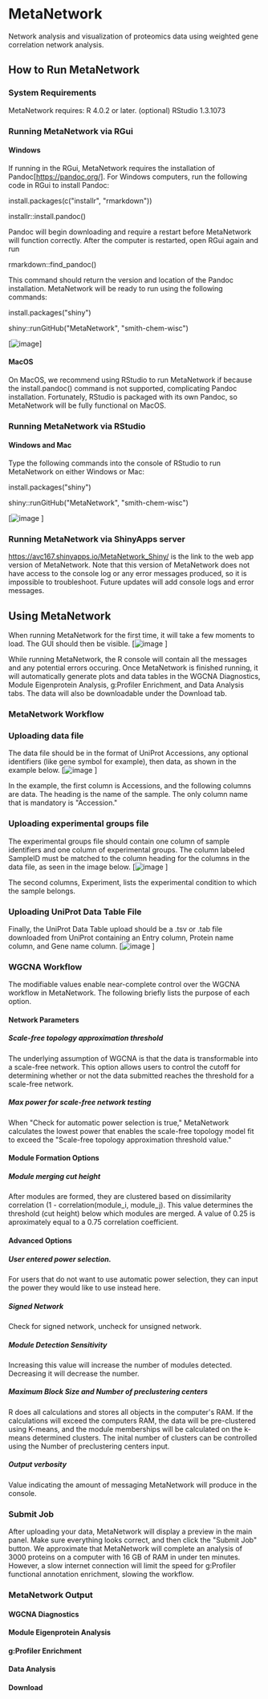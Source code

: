 # MetaNetwork
Network analysis and visualization of proteomics data using weighted gene correlation network analysis. 

## How to Run MetaNetwork
### System Requirements
MetaNetwork requires: 
  R 4.0.2 or later. 
  (optional) RStudio 1.3.1073
### Running MetaNetwork via RGui
#### Windows
If running in the RGui, MetaNetwork requires the installation of Pandoc[https://pandoc.org/]. For Windows computers, run the following code in RGui to install Pandoc: 

install.packages(c("installr", "rmarkdown"))

installr::install.pandoc() 

Pandoc will begin downloading and require a restart before MetaNetwork will function correctly. 
After the computer is restarted, open RGui again and run 

rmarkdown::find_pandoc()

This command should return the version and location of the Pandoc installation. MetaNetwork will be ready to run using the following commands: 

install.packages("shiny") 

shiny::runGitHub("MetaNetwork", "smith-chem-wisc")

[![image](https://user-images.githubusercontent.com/64652734/114082840-dd83de80-9873-11eb-86cf-1f1e6bdac27b.png)]

#### MacOS
On MacOS, we recommend using RStudio to run MetaNetwork if because the install.pandoc() command is not supported, complicating Pandoc installation. Fortunately, RStudio is packaged with its own Pandoc, so MetaNetwork will be fully functional on MacOS. 

### Running MetaNetwork via RStudio 
#### Windows and Mac
Type the following commands into the console of RStudio to run MetaNetwork on either Windows or Mac: 

install.packages("shiny") 

shiny::runGitHub("MetaNetwork", "smith-chem-wisc")

[![image](https://user-images.githubusercontent.com/64652734/114083000-12903100-9874-11eb-9df8-97c2febd74af.png)
]

### Running MetaNetwork via ShinyApps server
https://avc167.shinyapps.io/MetaNetwork_Shiny/ is the link to the web app version of MetaNetwork. Note that this version of MetaNetwork does not have access to the console log or any error messages produced, so it is impossible to troubleshoot. Future updates will add console logs and error messages. 

## Using MetaNetwork
When running MetaNetwork for the first time, it will take a few moments to load. The GUI should then be visible. 
[![image](https://user-images.githubusercontent.com/64652734/114083377-816d8a00-9874-11eb-8e1b-113829b1c5be.png)
]

While running MetaNetwork, the R console will contain all the messages and any potential errors occuring. Once MetaNetwork is finished running, it will automatically generate plots and data tables in the WGCNA Diagnostics, Module Eigenprotein Analysis, g:Profiler Enrichment, and Data Analysis tabs. The data will also be downloadable under the Download tab.  
### MetaNetwork Workflow
### Uploading data file
The data file should be in the format of UniProt Accessions, any optional identifiers (like gene symbol for example), then data, as shown in the example below. 
[![image](https://user-images.githubusercontent.com/64652734/114086819-bc71bc80-9878-11eb-86f6-1aa83e659d08.png)
]

In the example, the first column is Accessions, and the following columns are data. The heading is the name of the sample. The only column name that is mandatory is "Accession." 


### Uploading experimental groups file
The experimental groups file should contain one column of sample identifiers and one column of experimental groups. The column labeled SampleID must be matched to the column heading for the columns in the data file, as seen in the image below. 
[![image](https://user-images.githubusercontent.com/64652734/114086993-f478ff80-9878-11eb-9637-da03344a71f9.png)
]

The second columns, Experiment, lists the experimental condition to which the sample belongs. 

### Uploading UniProt Data Table File
Finally, the UniProt Data Table upload should be a .tsv or .tab file downloaded from UniProt containing an Entry column, Protein name column, and Gene name column. 
[![image](https://user-images.githubusercontent.com/64652734/114087471-8d0f7f80-9879-11eb-9428-9cd8075f111e.png)
]

### WGCNA Workflow
The modifiable values enable near-complete control over the WGCNA workflow in MetaNetwork. The following briefly lists the purpose of each option. 
#### Network Parameters
##### Scale-free topology approximation threshold 
The underlying assumption of WGCNA is that the data is transformable into a scale-free network. This option allows users to control the cutoff for determining whether or not the data submitted reaches the threshold for a scale-free network. 
##### Max power for scale-free network testing 
When "Check for automatic power selection is true," MetaNetwork calculates the lowest power that enables the scale-free topology model fit to exceed the "Scale-free topology approximation threshold value."
#### Module Formation Options
##### Module merging cut height
After modules are formed, they are clustered based on dissimilarity correlation (1 - correlation(module_i, module_j). This value determines the threshold (cut height) below which modules are merged. A value of 0.25 is aproximately equal to a 0.75 correlation coefficient. 
#### Advanced Options
##### User entered power selection. 
For users that do not want to use automatic power selection, they can input the power they would like to use instead here. 
##### Signed Network
Check for signed network, uncheck for unsigned network. 
##### Module Detection Sensitivity
Increasing this value will increase the number of modules detected. Decreasing it will decrease the number. 
##### Maximum Block Size and Number of preclustering centers
R does all calculations and stores all objects in the computer's RAM. If the calculations will exceed the computers RAM, the data will be pre-clustered using K-means, and the module memberships will be calculated on the k-means determined clusters. The inital number of clusters can be controlled using the Number of preclustering centers input. 
##### Output verbosity
Value indicating the amount of messaging MetaNetwork will produce in the console. 

### Submit Job
After uploading your data, MetaNetwork will display a preview in the main panel. Make sure everything looks correct, and then click the "Submit Job" button. We approximate that MetaNetwork will complete an analysis of 3000 proteins on a computer with 16 GB of RAM in under ten minutes. However, a slow internet connection will limit the speed for g:Profiler functional annotation enrichment, slowing the workflow.  

### MetaNetwork Output
#### WGCNA Diagnostics
#### Module Eigenprotein Analysis
#### g:Profiler Enrichment
#### Data Analysis
#### Download
